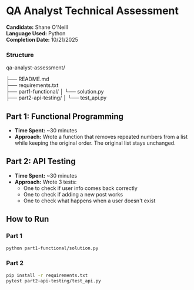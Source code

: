 # QA Analyst Technical Assessment

**Candidate:** Shane O'Neill  
**Language Used:** Python  
**Completion Date:** 10/21/2025

### Structure
qa-analyst-assessment/

├── README.md                     
├── requirements.txt            
├── part1-functional/
│   └── solution.py             
├── part2-api-testing/
│   └── test_api.py             

## Part 1: Functional Programming
- **Time Spent:** ~30 minutes  
- **Approach:** Wrote a function that removes repeated numbers from a list while keeping the original order. The original list stays unchanged.

## Part 2: API Testing
- **Time Spent:** ~30 minutes  
- **Approach:** Wrote 3 tests:
  - One to check if user info comes back correctly
  - One to check if adding a new post works
  - One to check what happens when a user doesn't exist

## How to Run

### Part 1
```bash
python part1-functional/solution.py
```

### Part 2
```bash
pip install -r requirements.txt
pytest part2-api-testing/test_api.py
```


